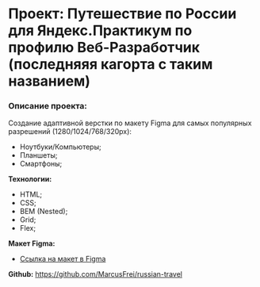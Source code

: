 # Проект: Путешествие по России для Яндекс.Практикум по профилю Веб-Разработчик (последняяя кагорта с таким названием)

### Описание проекта:
Создание адаптивной верстки по макету Figma для самых популярных разрешений (1280/1024/768/320px):
* Ноутбуки/Компьютеры;
* Планшеты;
* Смартфоны;

**Технологии:**

* HTML;
* CSS;
* BEM (Nested);
* Grid;
* Flex;

**Макет Figma:**

* [Ссылка на макет в Figma](https://www.figma.com/file/5S2WSbEFL6awjVWJ0NWL8Q/Sprint-3_-Russia-_-desktop-mobile?node-id=28503%3A0)

**Github:**
https://github.com/MarcusFrei/russian-travel
